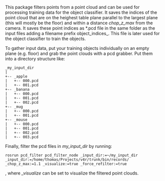 This package filters points from a point cloud and can be used for processing training data for the object classifier.
It saves the indices of the point cloud that are on the heighest table plane parallel to the largest plane (this will mostly be the floor) and within a distance *chop\_z\_max* from the camera. It saves these point indices as *.pcd file in the same folder as the input files adding a filename prefix object\_indices\_. This file is later used for the object classifier to train the objects.

To gather input data, put your training objects individually on an empty plane (e.g. floor) and grab the point clouds with a pcd grabber. Put them into a directory structure like:
```
_my_input_dir
|
+-- _apple
|   +-- 000.pcd
|   +-- 001.pcd
+-- _banana
|   +-- 000.pcd
|   +-- 001.pcd
|   +-- 002.pcd
+-- _mug
|   +-- 000.pcd
|   +-- 001.pcd
+-- _mouse
|   +-- 000.pcd
|   +-- 001.pcd
|   +-- 002.pcd
|   +-- 003.pcd
 ```

Finally, filter the pcd files in *my\_input\_dir* by running:
```
rosrun pcd_filter pcd_filter_node _input_dir:=~/my_input_dir  _input_dir:=/home/thomas/Projects/v4r/trunk/bin/records/ _chop_z_max:=1.1 _visualize:=true _force_refilter:=true
```
, where *_visualize* can be set to visualize the filtered point clouds.


